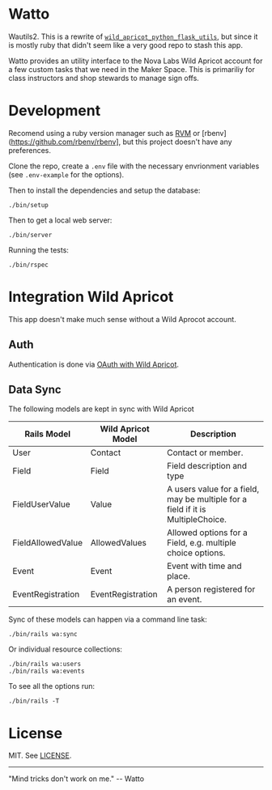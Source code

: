 # Watto

Wautils2. This is a rewrite of
[`wild_apricot_python_flask_utils`](https://github.com/nova-labs/wild_apricot_python_flask_utils), but since it is
mostly ruby that didn't seem like a very good repo to stash this app.

Watto provides an utility interface to the Nova Labs Wild Apricot account for
a few custom tasks that we need in the Maker Space. This is primariliy for
class instructors and shop stewards to manage sign offs.

# Development

Recomend using a ruby version manager such as [RVM](https://rvm.io/) or
[rbenv](https://github.com/rbenv/rbenv], but this project doesn't have any
preferences.

Clone the repo, create a `.env` file with the necessary envrionment variables
(see `.env-example` for the options).

Then to install the dependencies and setup the database:

```
./bin/setup
```

Then to get a local web server:

```
./bin/server
```

Running the tests:

```
./bin/rspec
```

# Integration Wild Apricot

This app doesn't make much sense without a Wild Aprocot account.

## Auth

Authentication is done via [OAuth with Wild
Apricot](https://gethelp.wildapricot.com/en/articles/200-single-sign-on-service).

## Data Sync

The following models are kept in sync with Wild Apricot

| Rails Model           | Wild Apricot Model | Description                                                                     |
| --------------------- | ------------------ | ------------------------------------------------------------------------------- |
| User                  | Contact            | Contact or member.                                                              |
| Field                 | Field              | Field description and type                                                      |
| FieldUserValue        | Value              | A users value for a field, may be multiple for a field if it is MultipleChoice. |
| FieldAllowedValue     | AllowedValues      | Allowed options for a Field, e.g. multiple choice options.                      |
| Event                 | Event              | Event with time and place.                                                      |
| EventRegistration     | EventRegistration  | A person registered for an event.                                               |

Sync of these models can happen via a command line task:

```
./bin/rails wa:sync
```

Or individual resource collections:

```
./bin/rails wa:users
./bin/rails wa:events
```

To see all the options run:

```
./bin/rails -T
```


# License

MIT. See [LICENSE](LICENSE).

-----

"Mind tricks don't work on me." -- Watto

